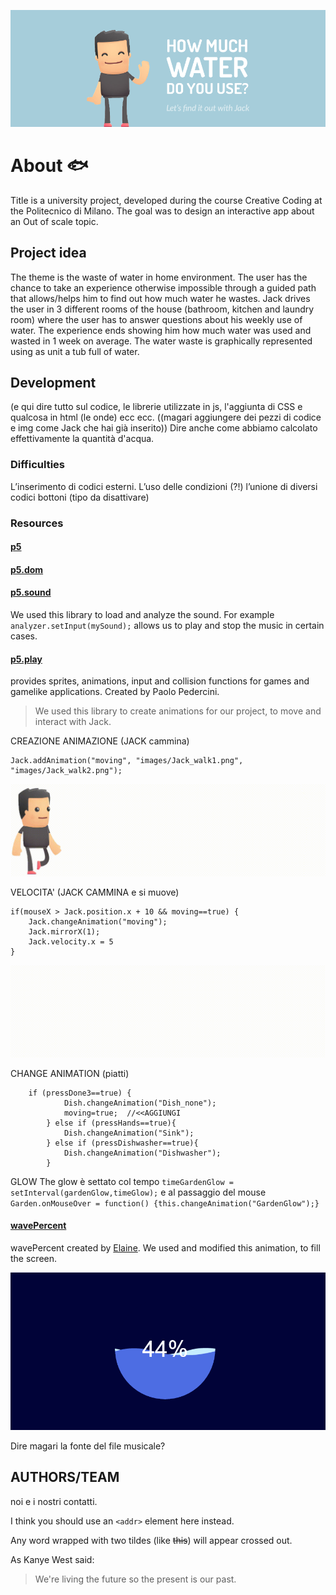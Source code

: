 ![GitHub Logo](/README/header.jpg)

# About :fish:

Title is a university project, developed during the course Creative Coding at the Politecnico di Milano.
The goal was to design an interactive app about an Out of scale topic. 


## Project idea

The theme is the waste of water in home environment. The user has the chance to take an experience otherwise impossible through a guided path that allows/helps him to find out how much water he wastes. 
Jack drives the user in 3 different rooms of the house (bathroom, kitchen and laundry room) where the user has to answer questions about his weekly use of water. The experience ends showing him how much water was used and wasted in 1 week on average.
The water waste is graphically represented using as unit a tub full of water.  

## Development

(e qui dire tutto sul codice, le librerie utilizzate in js, l'aggiunta di CSS e qualcosa in html (le onde) ecc ecc. ((magari aggiungere dei pezzi di codice e img come Jack che hai già inserito)) Dire anche come abbiamo calcolato effettivamente la quantità d'acqua.

### Difficulties
L’inserimento di codici esterni.
L’uso delle condizioni (?!)
l’unione di diversi codici
bottoni (tipo da disattivare)

### Resources
#### [p5](https://p5js.org/)
#### [p5.dom](https://p5js.org/reference/#/libraries/p5.dom)
#### [p5.sound](https://p5js.org/reference/#/libraries/p5.sound)
We used this library to load and analyze the sound. For example `analyzer.setInput(mySound);` allows us to play and stop the music in certain cases.

#### [p5.play](http://p5play.molleindustria.org/)
provides sprites, animations, input and collision functions for games and gamelike applications. Created by Paolo Pedercini. 

> We used this library to create animations for our project, to move and interact with Jack.

CREAZIONE ANIMAZIONE (JACK cammina)
```
Jack.addAnimation("moving", "images/Jack_walk1.png", "images/Jack_walk2.png");
```
![GitHub Logo](/README/Jack_moving.gif)

VELOCITA' (JACK CAMMINA e si muove)
```
if(mouseX > Jack.position.x + 10 && moving==true) {
    Jack.changeAnimation("moving");
    Jack.mirrorX(1);
    Jack.velocity.x = 5
}
 ```
![GitHub Logo](/README/Jack_walking.gif)

CHANGE ANIMATION (piatti)
```
    if (pressDone3==true) {
            Dish.changeAnimation("Dish_none");
            moving=true;  //<<AGGIUNGI
        } else if (pressHands==true){
            Dish.changeAnimation("Sink");
        } else if (pressDishwasher==true){
            Dish.changeAnimation("Dishwasher");
        }
```
GLOW
The glow è settato col tempo `timeGardenGlow = setInterval(gardenGlow,timeGlow);` e al passaggio del mouse `Garden.onMouseOver = function() {this.changeAnimation("GardenGlow");}`

#### [wavePercent](http://codepen.io/ElaineXu/pen/jAzGAw)
wavePercent created by [Elaine](http://codepen.io/ElaineXu/). We used and modified this animation, to fill the screen.

![wavePercent](/README/Circular-Water-Fill-Loading-Animation.gif)


Dire magari la fonte del file musicale?

## AUTHORS/TEAM
noi e i nostri contatti.


I think you should use an
`<addr>` element here instead.

Any word wrapped with two tildes (like ~~this~~) will appear crossed out.

As Kanye West said:

> We're living the future so
> the present is our past.
